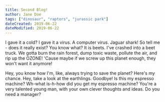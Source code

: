 ```yaml
---
title: Second Blog!
author: Jane Doe
tags: ["dinosaur", "raptors", "jurassic park"]
dateCreated: 2019-06-22
dateModified: 2019-06-22
---
```

I gave it a cold? I gave it a virus. A computer virus. Jaguar shark! So tell me - does it really exist? You know what? It is beets. I've crashed into a beet truck. We gotta burn the rain forest, dump toxic waste, pollute the air, and rip up the OZONE! 'Cause maybe if we screw up this planet enough, they won't want it anymore!

Hey, you know how I'm, like, always trying to save the planet? Here's my chance. Hey, take a look at the earthlings. Goodbye! Is this my espresso machine? Wh-what is-h-how did you get my espresso machine? You're a very talented young man, with your own clever thoughts and ideas. Do you need a manager?